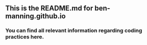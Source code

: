 ## This is the README.md for ben-manning.github.io

### You can find all relevant information regarding coding practices here.
